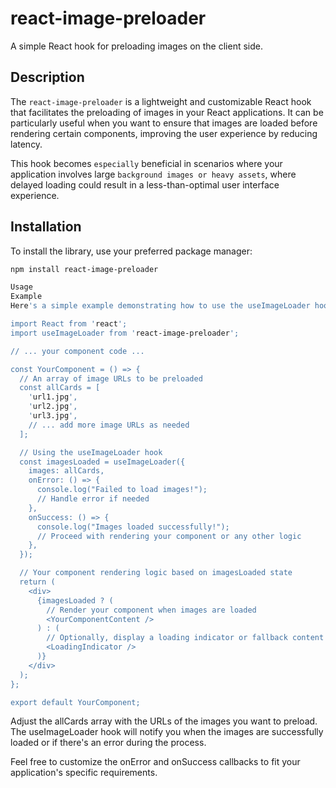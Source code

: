 # react-image-preloader

A simple React hook for preloading images on the client side.

## Description

The `react-image-preloader` is a lightweight and customizable React hook that facilitates the preloading of images in your React applications. It can be particularly useful when you want to ensure that images are loaded before rendering certain components, improving the user experience by reducing latency.

This hook becomes `especially` beneficial in scenarios where your application involves large `background images or heavy assets`, where delayed loading could result in a less-than-optimal user interface experience.

## Installation

To install the library, use your preferred package manager:

```bash
npm install react-image-preloader

Usage
Example
Here's a simple example demonstrating how to use the useImageLoader hook:

import React from 'react';
import useImageLoader from 'react-image-preloader';

// ... your component code ...

const YourComponent = () => {
  // An array of image URLs to be preloaded
  const allCards = [
    'url1.jpg',
    'url2.jpg',
    'url3.jpg',
    // ... add more image URLs as needed
  ];

  // Using the useImageLoader hook
  const imagesLoaded = useImageLoader({
    images: allCards,
    onError: () => {
      console.log("Failed to load images!");
      // Handle error if needed
    },
    onSuccess: () => {
      console.log("Images loaded successfully!");
      // Proceed with rendering your component or any other logic
    },
  });

  // Your component rendering logic based on imagesLoaded state
  return (
    <div>
      {imagesLoaded ? (
        // Render your component when images are loaded
        <YourComponentContent />
      ) : (
        // Optionally, display a loading indicator or fallback content
        <LoadingIndicator />
      )}
    </div>
  );
};

export default YourComponent;

```

Adjust the allCards array with the URLs of the images you want to preload. The useImageLoader hook will notify you when the images are successfully loaded or if there's an error during the process.

Feel free to customize the onError and onSuccess callbacks to fit your application's specific requirements.